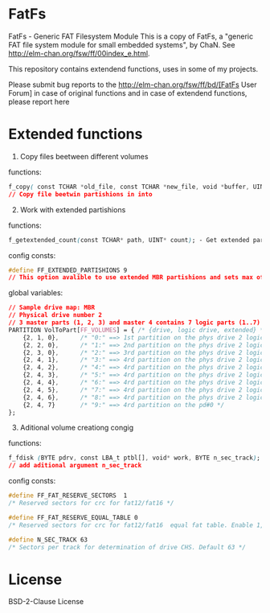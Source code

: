 # FatFs
FatFs - Generic FAT Filesystem Module
This is a copy of FatFs, a "generic FAT file system module for small embedded
systems", by ChaN. See http://elm-chan.org/fsw/ff/00index_e.html.

This repository contains extendend functions, uses in some of my projects.

Please submit bug reports to the http://elm-chan.org/fsw/ff/bd/[FatFs User Forum] 
in case of original functions and in case of extendend functions, please report here

# Extended functions

1) Copy files beetween different volumes

functions:
```css
f_copy(	const TCHAR *old_file, const TCHAR *new_file, void *buffer, UINT buff_size); 
// Copy file beetwin partishions in into
```

2) Work with extended partishions

functions:
```css
f_getextended_count(const TCHAR* path, UINT* count); - Get extended partishions count
```
config consts:
```css
#define FF_EXTENDED_PARTISHIONS 9 
// This option avalible to use extended MBR partishions and sets max of avaliable it's quantity
```

global variables:
```css
// Sample drive map: MBR
// Physical drive number 2
// 3 master parts (1, 2, 3) and master 4 contains 7 logic parts (1..7)
PARTITION VolToPart[FF_VOLUMES] = { /* {drive, logic drive, extended} */
	{2, 1, 0},		/* "0:" ==> 1st partition on the phys drive 2 logic drive 1 extended 0(no) */
	{2, 2, 0},		/* "1:" ==> 2nd partition on the phys drive 2 logic drive 2 extended 0(no) */
	{2, 3, 0},		/* "2:" ==> 3rd partition on the phys drive 2 logic drive 3 extended 0(no) */
	{2, 4, 1},		/* "3:" ==> 4rd partition on the phys drive 2 logic drive 4 extended 0(no) */
	{2, 4, 2},		/* "4:" ==> 4rd partition on the phys drive 2 logic drive 4 extended 1 */
	{2, 4, 3},		/* "5:" ==> 4rd partition on the phys drive 2 logic drive 4 extended 2 */
	{2, 4, 4},		/* "6:" ==> 4rd partition on the phys drive 2 logic drive 4 extended 3 */
	{2, 4, 5},		/* "7:" ==> 4rd partition on the phys drive 2 logic drive 4 extended 4 */
	{2, 4, 6},		/* "8:" ==> 4rd partition on the phys drive 2 logic drive 4 extended 5 */
	{2, 4, 7}		/* "9:" ==> 4rd partition on the pd#0 */
};
```
3) Aditional volume creationg congig

functions:
```css
f_fdisk (BYTE pdrv, const LBA_t ptbl[], void* work, BYTE n_sec_track); 
// add aditional argument n_sec_track
```

config consts:
```css
#define FF_FAT_RESERVE_SECTORS	1
/* Reserved sectors for crc for fat12/fat16 */

#define FF_FAT_RESERVE_EQUAL_TABLE 0
/* Reserved sectors for crc for fat12/fat16  equal fat table. Enable 1, disable 0*/

#define N_SEC_TRACK 63
/* Sectors per track for determination of drive CHS. Default 63 */
```




# License

BSD-2-Clause License 
